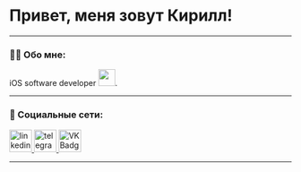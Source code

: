 
# Привет, меня зовут Кирилл!

---

### :man_technologist: Обо мне:

iOS software developer  <img src="https://media.giphy.com/media/WUlplcMpOCEmTGBtBW/giphy.gif" width="30px">.

---

### 🤝 Социальные сети:

  <div id="badges">
    <a href="https://www.linkedin.com/in/kirill-karpovich-846547269" target="_blank">
      <img src="https://cdn-icons-png.flaticon.com/512/2504/2504799.png" width="40" height="40" alt="linkedin" />
    </a>
    <a href="https://t.me/elunxx" target="_blank">
      <img src="https://cdn-icons-png.flaticon.com/512/2111/2111646.png" width="40" height="40" alt="telegram group" />
    </a>
    <a href="https://vk.ru/elunx" target="_blank">
      <img src="https://cdn-icons-png.flaticon.com/512/145/145813.png" width="40" height="40" alt="VK Badge"/>
    </a>
  </div>

---
